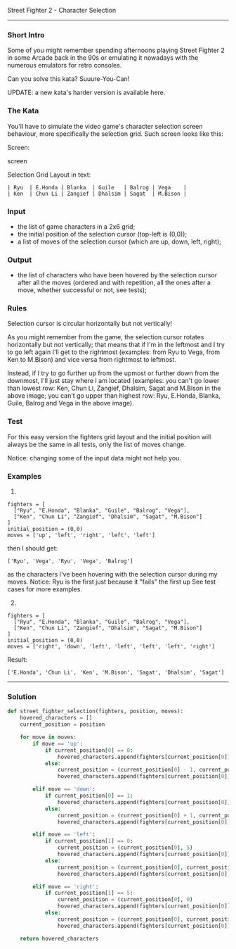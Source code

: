 Street Fighter 2 - Character Selection

---

### Short Intro

Some of you might remember spending afternoons playing Street Fighter 2 in some Arcade back in the 90s or emulating it nowadays with the numerous emulators for retro consoles.

Can you solve this kata? Suuure-You-Can!

UPDATE: a new kata's harder version is available here.

### The Kata

You'll have to simulate the video game's character selection screen behaviour, more specifically the selection grid. Such screen looks like this:

Screen:

screen

Selection Grid Layout in text:

```
| Ryu  | E.Honda | Blanka  | Guile   | Balrog | Vega    |
| Ken  | Chun Li | Zangief | Dhalsim | Sagat  | M.Bison |
```
### Input

* the list of game characters in a 2x6 grid;
* the initial position of the selection cursor (top-left is (0,0));
* a list of moves of the selection cursor (which are up, down, left, right);
### Output

* the list of characters who have been hovered by the selection cursor after all the moves (ordered and with repetition, all the ones after a move, whether successful or not, see tests);
### Rules

Selection cursor is circular horizontally but not vertically!

As you might remember from the game, the selection cursor rotates horizontally but not vertically; that means that if I'm in the leftmost and I try to go left again I'll get to the rightmost (examples: from Ryu to Vega, from Ken to M.Bison) and vice versa from rightmost to leftmost.

Instead, if I try to go further up from the upmost or further down from the downmost, I'll just stay where I am located (examples: you can't go lower than lowest row: Ken, Chun Li, Zangief, Dhalsim, Sagat and M.Bison in the above image; you can't go upper than highest row: Ryu, E.Honda, Blanka, Guile, Balrog and Vega in the above image).

### Test

For this easy version the fighters grid layout and the initial position will always be the same in all tests, only the list of moves change.

Notice: changing some of the input data might not help you.

### Examples

1.
```
fighters = [
  ["Ryu", "E.Honda", "Blanka", "Guile", "Balrog", "Vega"],
  ["Ken", "Chun Li", "Zangief", "Dhalsim", "Sagat", "M.Bison"]
]
initial_position = (0,0)
moves = ['up', 'left', 'right', 'left', 'left']
```
then I should get:

```
['Ryu', 'Vega', 'Ryu', 'Vega', 'Balrog']
```
as the characters I've been hovering with the selection cursor during my moves. Notice: Ryu is the first just because it "fails" the first up See test cases for more examples.

2.
```
fighters = [
  ["Ryu", "E.Honda", "Blanka", "Guile", "Balrog", "Vega"],
  ["Ken", "Chun Li", "Zangief", "Dhalsim", "Sagat", "M.Bison"]
]
initial_position = (0,0)
moves = ['right', 'down', 'left', 'left', 'left', 'left', 'right']
```
Result:

```
['E.Honda', 'Chun Li', 'Ken', 'M.Bison', 'Sagat', 'Dhalsim', 'Sagat']
```

---

### Solution

```py
def street_fighter_selection(fighters, position, moves):
    hovered_characters = []
    current_position = position

    for move in moves:
        if move == 'up':
            if current_position[0] == 0:
                hovered_characters.append(fighters[current_position[0]][current_position[1]])
            else:
                current_position = (current_position[0] - 1, current_position[1])
                hovered_characters.append(fighters[current_position[0]][current_position[1]])

        elif move == 'down':
            if current_position[0] == 1:
                hovered_characters.append(fighters[current_position[0]][current_position[1]])
            else:
                current_position = (current_position[0] + 1, current_position[1])
                hovered_characters.append(fighters[current_position[0]][current_position[1]])

        elif move == 'left':
            if current_position[1] == 0:
                current_position = (current_position[0], 5)
                hovered_characters.append(fighters[current_position[0]][current_position[1]])
            else:
                current_position = (current_position[0], current_position[1] - 1)
                hovered_characters.append(fighters[current_position[0]][current_position[1]])

        elif move == 'right':
            if current_position[1] == 5:
                current_position = (current_position[0], 0)
                hovered_characters.append(fighters[current_position[0]][current_position[1]])
            else:
                current_position = (current_position[0], current_position[1] + 1)
                hovered_characters.append(fighters[current_position[0]][current_position[1]])

    return hovered_characters
```
